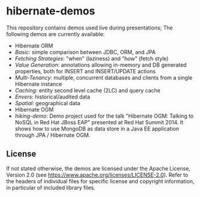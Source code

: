 # hibernate-demos

This repository contains demos used live during presentations; The following demos are currently available:

* Hibernate ORM
 * _Basic_: simple comparison between JDBC, ORM, and JPA
 * _Fetching Strategies_: "when" (laziness) and "how" (fetch style)
 * _Value Generation_: annotations allowing in-memory and DB generated properties, both for INSERT and INSERT/UPDATE actions
 * _Multi-Tenancy_: multiple, concurrent databases and clients from a single Hibernate instance
 * _Caching_: entity second level cache (2LC) and query cache
 * _Envers_: historical/audited data
 * _Spatial_: geographical data
* Hibernate OGM
 * _hiking-demo_: Demo project used for the talk "Hibernate OGM: Talking to NoSQL in Red Hat JBoss EAP" presented at Red Hat Summit 2014. It shows how to use MongoDB as data store in a Java EE application through JPA / Hibernate OGM.

## License

If not stated otherwise, the demos are licensed under the Apache License, Version 2.0 (see https://www.apache.org/licenses/LICENSE-2.0). Refer to the headers of individual files for specific license and copyright information, in particular of included library files.
